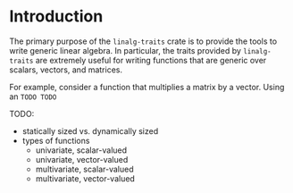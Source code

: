 # Introduction

The primary purpose of the `linalg-traits` crate is to provide the tools to write generic linear algebra. In particular, the traits provided by `linalg-traits` are extremely useful for writing functions that are generic over scalars, vectors, and matrices.

For example, consider a function that multiplies a matrix by a vector. Using an `TODO TODO`

TODO:
* statically sized vs. dynamically sized
* types of functions
    * univariate, scalar-valued
    * univariate, vector-valued
    * multivariate, scalar-valued
    * multivariate, vector-valued